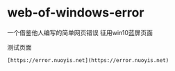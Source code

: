# web-of-windows-error
一个借鉴他人编写的简单网页错误 征用win10蓝屏页面

测试页面
```
[https://error.nuoyis.net](https://error.nuoyis.net)
```
